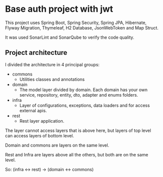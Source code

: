# Base auth project with jwt

This project uses Spring Boot, Spring Security, Spring JPA, Hibernate, Flyway Migration,
Thymeleaf, H2 Database, JsonWebToken and Map Struct.

It was used SonarLint and SonarQube to verify the code quality.

## Project architecture

I divided the architecture in 4 principal groups:
- commons
  - Utilities classes and annotations
- domain
  - The model layer divided by domain. Each domain has your own service,
  repository, entity, dto, adapter and enums folders.
- infra
  - Layer of configurations, exceptions, data loaders and for access external apis.
- rest
  - Rest layer application.

The layer cannot access layers that is above here, but layers of top level
can access layers of bottom level.

Domain and commons are layers on the same level.

Rest and Infra are layers above all the others, but both are on the same level.

So: (infra <-> rest) -> (domain <-> commons) 
